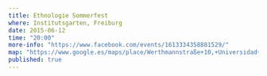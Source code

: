 ```yaml
---
title: Ethnologie Sommerfest
where: Institutsgarten, Freiburg
date: 2015-06-12
time: "20:00"
more-info: "https://www.facebook.com/events/1613334358881529/" 
map: "https://www.google.es/maps/place/Werthmannstraße+10,+Universidad+de+Friburgo,+79098+Freiburg+im+Breisgau,+Alemania/@47.9928969,7.8450858,17z/data=!3m1!4b1!4m2!3m1!1s0x47911c9fbf0c3451:0xc4a8812aa78808ac"
published: true
---
```



